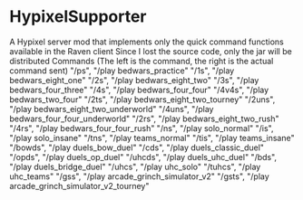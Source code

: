 # HypixelSupporter
A Hypixel server mod that implements only the quick command functions available in the Raven client
Since I lost the source code, only the jar will be distributed
Commands (The left is the command, the right is the actual command sent)
"/ps", "/play bedwars_practice"
"/1s", "/play bedwars_eight_one"
"/2s", "/play bedwars_eight_two"
"/3s", "/play bedwars_four_three"
"/4s", "/play bedwars_four_four"
"/4v4s", "/play bedwars_two_four"
"/2ts", "/play bedwars_eight_two_tourney"
"/2uns", "/play bedwars_eight_two_underworld"
"/4uns", "/play bedwars_four_four_underworld"
"/2rs", "/play bedwars_eight_two_rush"
"/4rs", "/play bedwars_four_four_rush"
"/ns", "/play solo_normal"
"/is", "/play solo_insane"
"/tns", "/play teams_normal"
"/tis", "/play teams_insane"
"/bowds", "/play duels_bow_duel"
"/cds", "/play duels_classic_duel"
"/opds", "/play duels_op_duel"
"/uhcds", "/play duels_uhc_duel"
"/bds", "/play duels_bridge_duel"
"/uhcs", "/play uhc_solo"
"/tuhcs", "/play uhc_teams"
"/gss", "/play arcade_grinch_simulator_v2"
"/gsts", "/play arcade_grinch_simulator_v2_tourney"
